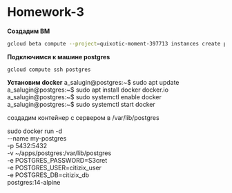 # Homework-3

**Создадим ВМ**
```bash
gcloud beta compute --project=quixotic-moment-397713 instances create postgres --zone=us-central1-a --machine-type=e2-small --subnet=default --network-tier=PREMIUM --maintenance-policy=MIGRATE --service-account=812144456828-compute@developer.gserviceaccount.com --scopes=https://www.googleapis.com/auth/devstorage.read_only,https://www.googleapis.com/auth/logging.write,https://www.googleapis.com/auth/monitoring.write,https://www.googleapis.com/auth/servicecontrol,https://www.googleapis.com/auth/service.management.readonly,https://www.googleapis.com/auth/trace.append --image-family=ubuntu-2004-lts --image-project=ubuntu-os-cloud --boot-disk-size=10GB --boot-disk-type=pd-ssd --boot-disk-device-name=postgres --no-shielded-secure-boot --shielded-vtpm --shielded-integrity-monitoring --reservation-affinity=any
```
**Подключимся к машине postgres**

``gcloud compute ssh postgres``

**Установим docker**
a_salugin@postgres:~$ sudo apt update
a_salugin@postgres:~$ sudo apt install docker docker.io
a_salugin@postgres:~$ sudo systemctl enable docker
a_salugin@postgres:~$ sudo systemctl start docker

создадим контейнер с сервером в /var/lib/postgres

sudo docker run -d \
        --name my-postgres \
        -p 5432:5432 \
        -v ~/apps/postgres:/var/lib/postgres \
        -e POSTGRES_PASSWORD=S3cret \
        -e POSTGRES_USER=citizix_user \
        -e POSTGRES_DB=citizix_db \
         postgres:14-alpine